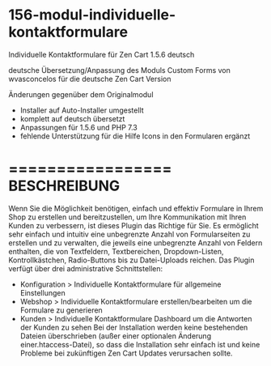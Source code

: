 # 156-modul-individuelle-kontaktformulare
Individuelle Kontaktformulare für Zen Cart 1.5.6 deutsch

deutsche Übersetzung/Anpassung des Moduls Custom Forms von wvasconcelos für die deutsche Zen Cart Version

Änderungen gegenüber dem Originalmodul
- Installer auf Auto-Installer umgestellt
- komplett auf deutsch übersetzt
- Anpassungen für 1.5.6 und PHP 7.3
- fehlende Unterstützung für die Hilfe Icons in den Formularen ergänzt


=================
BESCHREIBUNG
=================
Wenn Sie die Möglichkeit benötigen, einfach und effektiv Formulare in Ihrem Shop zu erstellen und bereitzustellen, um Ihre Kommunikation mit Ihren Kunden zu verbessern, ist dieses Plugin das Richtige für Sie. 
Es ermöglicht sehr einfach und intuitiv eine unbegrenzte Anzahl von Formularseiten zu erstellen und zu verwalten, die jeweils eine unbegrenzte Anzahl von Feldern enthalten, die von Textfeldern, Textbereichen, Dropdown-Listen, Kontrollkästchen, Radio-Buttons bis zu Datei-Uploads reichen.
Das Plugin verfügt über drei administrative Schnittstellen: 
- Konfiguration > Individuelle Kontaktformulare für allgemeine Einstellungen
- Webshop > Individuelle Kontaktformulare erstellen/bearbeiten um die Formulare zu generieren
- Kunden > Individuelle Kontaktformulare Dashboard um die Antworten der Kunden zu sehen
Bei der Installation werden keine bestehenden Dateien überschrieben (außer einer optionalen Änderung einer.htaccess-Datei), so dass die Installation sehr einfach ist und keine Probleme bei zukünftigen Zen Cart Updates verursachen sollte.

